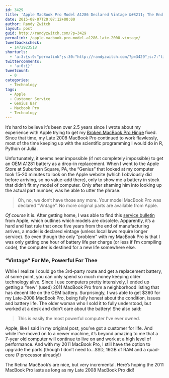 ```yaml
---
id: 3429
title: 'Apple MacBook Pro Model A1286 Declared Vintage &#8211; The End Of An Era'
date: 2015-08-07T20:07:12+00:00
author: Randy Zwitch
layout: post
guid: http://randyzwitch.com/?p=3429
permalink: /apple-macbook-pro-model-a1286-late-2008-vintage/
tweetbackscheck:
  - 1472923518
shorturls:
  - 'a:3:{s:9:"permalink";s:30:"http://randyzwitch.com/?p=3429";s:7:"tinyurl";s:26:"http://tinyurl.com/pm75vxn";s:4:"isgd";s:19:"http://is.gd/KWbLnG";}'
twittercomments:
  - 'a:0:{}'
tweetcount:
  - 0
categories:
  - Technology
tags:
  - Apple
  - Customer Service
  - Genius Bar
  - Macbook Pro
  - Technology
---
```

It&#8217;s hard to believe it&#8217;s been over 2.5 years since I wrote about my experience with Apple trying to get my <a title="Apple Has Earned a Customer for Life" href="http://randyzwitch.com/broken-macbook-pro-hinge-fixed-free/" target="_blank">Broken MacBook Pro Hinge</a> fixed. Since that time, my Late 2008 MacBook Pro continued to work flawlessly, most of the time keeping up with the scientific programming I would do in R, Python or Julia.

Unfortunately, it seems near impossible (if not completely impossible) to get an OEM A1281 battery as a drop-in replacement. When I went to the Apple Store at Suburban Square, PA, the &#8220;Genius&#8221; that looked at my computer took 15-20 minutes to look on the Apple website (which I obviously did before arriving, so no value-add there), only to show me a battery in stock that didn&#8217;t fit my model of computer. Only after shaming him into looking up the actual part number, was he able to utter the phrase:

> Oh, no, we don&#8217;t have those any more. Your model MacBook Pro was declared &#8220;Vintage&#8221;. No more original parts are available from Apple.

_Of course_ it is. After getting home, I was able to find this <a href="https://support.apple.com/en-us/HT201624" target="_blank">service bulletin</a> from Apple, which outlines which models are obsolete. Apparently, it&#8217;s a hard and fast rule that once five years from the end of manufacturing arrives, a model is declared vintage (unless local laws require longer service). So even though the only &#8220;problem&#8221; with my MacBook Pro is that I was only getting one hour of battery life per charge (or less if I&#8217;m compiling code), the computer is destined for a new life somewhere else.


  


### &#8220;Vintage&#8221; For Me, Powerful For Thee

While I realize I could go the 3rd-party route and get a replacement battery, at some point, you can only spend so much money keeping older technology alive. Since I use computers pretty intensively, I ended up getting a &#8220;new&#8221; (used) 2011 MacBook Pro from a neighborhood listing that has decent life on the OEM battery. Surprisingly, I was able to get $360 for my Late-2008 MacBook Pro, being fully honest about the condition, issues and battery life. The older woman who I sold it to fully understood, but worked at a desk and didn&#8217;t care about the battery! She also said:

> This is easily the most powerful computer I&#8217;ve ever owned.

Apple, like I said in my original post, you&#8217;ve got a customer for life. And while I&#8217;ve moved on to a newer machine, it&#8217;s beyond amazing to me that a 7-year old computer will continue to live on and work at a high level of performance. And with my 2011 MacBook Pro, I still have the option to upgrade the parts (though I don&#8217;t need to&#8230;SSD, 16GB of RAM and a quad-core i7 processor already!)

The Retina MacBook&#8217;s are nice, but very incremental. Here&#8217;s hoping the 2011 MacBook Pro lasts as long as my Late 2008 MacBook Pro did!
